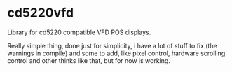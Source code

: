 # cd5220vfd
Library for cd5220 compatible VFD POS displays.


Really simple thing, done just for simplicity, i have a lot of stuff to fix (the warnings in compile) and some to add, like pixel control, hardware scrolling control and other thinks like that, but for now is working.



